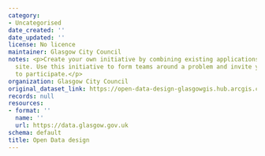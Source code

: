 ```yaml
---
category:
- Uncategorised
date_created: ''
date_updated: ''
license: No licence
maintainer: Glasgow City Council
notes: <p>Create your own initiative by combining existing applications with a custom
  site. Use this initiative to form teams around a problem and invite your community
  to participate.</p>
organization: Glasgow City Council
original_dataset_link: https://open-data-design-glasgowgis.hub.arcgis.com/content/GlasgowGIS::open-data-design
records: null
resources:
- format: ''
  name: ''
  url: https://data.glasgow.gov.uk
schema: default
title: Open Data design
---
```

